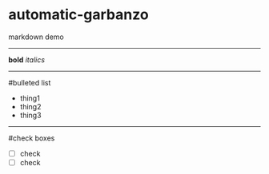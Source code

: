 # automatic-garbanzo
markdown demo
***
**bold**
_italics_

---
#bulleted list
- thing1
- thing2
- thing3
---
#check boxes
- [ ] check
- [ ] check
